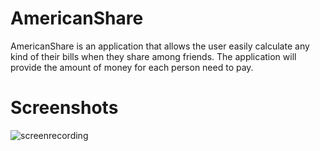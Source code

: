 # AmericanShare

AmericanShare is an application that allows the user easily calculate any kind of their bills when they share among friends.
The application will provide the amount of money for each person need to pay.

# Screenshots
![screenrecording](https://user-images.githubusercontent.com/54782664/88471418-f8691b00-cebd-11ea-8d0b-e1444580b690.gif)
